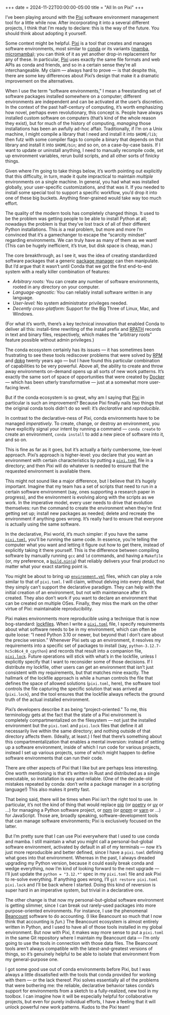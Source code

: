 +++
date = 2024-11-22T00:00:00-05:00
title = "All In on Pixi"
+++

I’ve been playing around with the [Pixi] software environment management tool
for a little while now. After incorporating it into a several different
projects, I think that I’m ready to declare: this is the way of the future. You
should think about adopting it yourself.

[Pixi]: https://pixi.sh/

<!-- more -->

Some context might be helpful. [Pixi] is a tool that creates and manages
software environments, most similar to [conda] or its variants ([mamba],
[micromamba]); you can think of it as yet another drop-in replacement for any of
these. In particular, [Pixi] uses exactly the same file formats and web APIs as
conda and friends, and so in a certain sense they’re all interchangeable. My
claim — always hard to prove — is that despite this, there are some key
differences about Pixi’s design that make it a dramatic improvement on the
alternatives.

[conda]: https://docs.conda.io/
[mamba]: https://mamba.readthedocs.io/
[micromamba]: https://mamba.readthedocs.io/en/latest/user_guide/micromamba.html

When I use the term “software environments,” I mean a freestanding set of
software packages installed somewhere on a computer; different environments are
independent and can be activated at the user’s discretion. In the context of the
past half-century of computing, it’s worth emphasizing how novel, perhaps even
revolutionary, this concept is. People have always installed custom software on
computers (that’s kind of the whole reason they exist), but for much of the
history of computing, *managing* those installations has been an awfully ad-hoc
affair. Traditionally, if I’m on a Unix machine, I might compile a library that
I need and install it into `$HOME/lib`; then futz with some compiler flags to
compile a binary that depends on that library and install it into `$HOME/bin`;
and so on, on a case-by-case basis. If I want to update or uninstall anything, I
need to manually recompile code, set up environment variables, rerun build
scripts, and all other sorts of finicky things.

Given where I’m going to take things below, it’s worth pointing out explicitly
that this difficulty, in turn, made it quite impractical to maintain *multiple*
environments on a single machine. In general, you had what was installed
globally, your user-specific customizations, and that was it. If you needed to
install some special tool to support a specific workflow, you’d drop it into one
of these big buckets. Anything finer-grained would take way too much effort.

The quality of the modern tools has completely changed things. It used to be the
problem was getting people to be able to install Python at all; nowadays the
problem is that they’ve lost track of all of their different Python
installations. This *is* a real problem, but more and more I’m convinced that
it’s a gamechanger to escape the “scarcity mindset” regarding environments. We
can truly have as many of them as we want! (This can be hugely inefficient, it’s
true, but disk space is cheap, man.)

The core breakthrough, as I see it, was the idea of creating
standardized software packages that a generic [package manager] can then
manipulate. But I’d argue that it wasn’t until Conda that we got the first
end-to-end system with a really killer combination of features:

[package manager]: https://en.wikipedia.org/wiki/Package_manager

- *Arbitrary roots:* You can create any number of software environments, rooted
  in any directory on your computer.
- *Language-agnostic:* You can reliably install software written in any
  language.
- *User-level:* No system administrator privileges needed.
- *Decently cross-platform:* Support for the Big Three of Linux, Mac, and
  Windows.

(For what it’s worth, there’s a key technical innovation that enabled Conda to
deliver all this: install-time rewriting of the install prefix and [RPATH]
records in text and binary files, respectively, which makes the “arbitrary
roots” feature possible without admin privileges.)

[RPATH]: https://en.wikipedia.org/wiki/Rpath

The conda ecosystem certainly has its issues — it has sometimes been frustrating
to see these tools rediscover problems that were solved by [RPM] and [dpkg]
twenty years ago — but I have found this particular combination of capabilities
to be very powerful. Above all, the ability to create and throw away
environments on-demand opens up all sorts of new work patterns. It’s exactly the
same sort of space of opportunities that were created by [Docker] — which has
been utterly transformative — just at a somewhat more user-facing level.

[RPM]: https://rpm.org/
[dpkg]: https://en.wikipedia.org/wiki/Dpkg
[Docker]: https://www.docker.com/

But if the conda ecosystem is so great, why am I saying that [Pixi] in
particular is such an improvement? Because Pixi finally nails two things that
the original conda tools didn’t do so well: it’s *declarative* and
*reproducible*.

In contrast to the declarative-ness of Pixi, conda environments have to be
managed *imperatively*. To create, change, or destroy an environment, you have
explicitly signal your intent by running a command — `conda create` to create an
environment, `conda install` to add a new piece of software into it, and so on.

This is fine as far as it goes, but it’s actually a fairly cumbersome, low-level
approach. Pixi’s approach is higher-level: you declare that you want an
environment with certain characteristics by putting a [`pixi.toml`] file in a
directory; and then Pixi will do whatever is needed to ensure that the requested
environment is available there.

[`pixi.toml`]: https://pixi.sh/latest/reference/project_configuration/

This might not sound like a major difference, but I believe that it’s hugely
important. Imagine that my team has a set of scripts that need to run in a
certain software environment (say, ones supporting a research paper in
progress), and the environment is evolving along with the scripts as we work. In
the imperative model, every user needs to drive that evolution themselves: run
the command to create the environment when they're first getting set up; install
new packages as needed; delete and recreate the environment if anything goes
wrong. It’s really hard to ensure that everyone is actually using the same
software.

In the declarative, Pixi world, it’s much simpler: if you have the same
[`pixi.toml`], you’ll be running the same code. In essence, you’re telling the
computer what you want and letting it figure out how to get there, instead of
explicitly taking it there yourself. This is the difference between compiling
software by manually running `gcc` and `ld` commands, and having a `Makefile`
(or, my preference, a [`build.ninja`]) that reliably delivers your final product
no matter what your exact starting point is.

[`build.ninja`]: https://ninja-build.org/

You might be about to bring up [`environment.yml`] files, which can play a role
similar to that of `pixi.toml`. I will claim, without delving into every detail,
that they simply can’t support the declarative paradigm. They can help with the
initial creation of an environment, but not with maintenance after it’s created.
They also don’t work if you want to declare an environment that can be created
on multiple OSes. Finally, they miss the mark on the other virtue of Pixi:
maintainable reproducibility.

[`environment.yml`]: https://docs.conda.io/projects/conda/en/latest/user-guide/tasks/manage-environments.html#creating-an-environment-from-an-environment-yml-file

Pixi makes environments more reproducible using a technique that is now
bog-standard: [lockfiles]. When I write a [`pixi.toml`] file, I specify
requirements about what software needs to be in my environment, which can often
be quite loose: “I need Python 3.10 or newer, but beyond that I don’t care about
the precise version.” Whenever Pixi sets up an environment, it resolves my
requirements into a specific set of packages to install (say,
`python-3.12.7-hc5c86c4_0_cpython`) and records that result into a companion
file, [`pixi.lock`]. Future operations will stick with what’s in the lockfile,
unless I explicitly specify that I want to reconsider some of those decisions.
If I distribute my lockfile, other users can get an environment that isn’t just
consistent with my requirements, but that matches mine exactly. The hallmark of
the lockfile approach is while a human controls the file that defines the space
of allowed solutions (`pixi.toml`, here), the software tool controls the file
capturing the specific solution that was arrived at (`pixi.lock`), and the tool
ensures that the lockfile always reflects the ground truth of the actual
installed environment.

[lockfiles]: https://docs.npmjs.com/cli/v9/configuring-npm/package-lock-json
[`pixi.lock`]: https://pixi.sh/latest/features/lockfile/

Pixi’s developers describe it as being “project-oriented.” To me, this
terminology gets at the fact that the state of a Pixi environment is completely
compartmentalized on the filesystem — not just the installed environment but the
`pixi.toml` and `pixi.lock` files that define it all necessarily live within the
same directory; and nothing outside of that directory affects them. (Ideally, at
least.) I feel that there’s something about this compartmentalization that
enables a mental inversion: instead of setting up a software environment, inside
of which I run code for various projects, instead I set up various projects,
some of which might happen to define software environments that can run their
code.

There are other aspects of Pixi that I like but are perhaps less interesting.
One worth mentioning is that it’s written in Rust and distributed as a single
executable, so installation is easy and reliable. (One of the decade-old
mistakes repeated by conda: don’t write a package manager in a scripting
language!) This also makes it pretty fast.

That being said, there will be times when Pixi isn’t the right tool to use. In
particular, it’s not the kind of thing that would replace [pip] (or [poetry] or
[uv] or …) for managing a Python software project, or [npm] (or [pnpm] or [yarn]
or …) for JavaScript. Those are, broadly speaking, software-development tools
that can manage software environments; Pixi is exclusively focused on the
latter.

[pip]: https://pip.pypa.io/
[poetry]: https://python-poetry.org/
[uv]: https://docs.astral.sh/uv/
[npm]: https://npmjs.com/
[pnpm]: https://pnpm.io/
[yarn]: https://yarnpkg.com/

But I’m pretty sure that I can use Pixi everywhere that I used to use conda and
mamba. I still maintain a what you might call a personal-but-global software
environment, activated by default in all of my terminals — now it’s just more
reproducible and better defined, since I have a `pixi.toml` defining what goes
into that environment. Whereas in the past, I always dreaded upgrading my Python
version, because it could easily break conda and wedge everything, now I’m kind
of looking forward to the next upgrade — I’ll just update the `python =
"3.12.*"` spec in my `pixi.toml` file and ask Pixi to re-solve everything. If
anything goes wrong, I’ll `git restore pixi.toml pixi.lock` and I’ll be back
where I started. Doing this kind of reversion is super hard in an imperative
system, but trivial in a declarative one.

The other change is that now my personal-but-global software environment is
getting slimmer, since I can break out rarely-used packages into more
purpose-oriented environments. For instance, I use the phenomenal [Beancount]
software to do accounting. (I like Beancount so much that I now think that
accounting is *fun*.) The Beancount ecosystem is almost entirely written in
Python, and I used to have all of those tools installed in my global
environment. But now with Pixi, it makes way more sense to put a `pixi.toml` in
the same Git repository where I maintain my Beancount data — I’m only going to
use the tools in connection with those data files. The Beancount tools aren’t
always compatible with the latest-and-greatest versions of things, so it’s
genuinely helpful to be able to isolate that environment from my general-purpose
one.

[Beancount]: https://beancount.github.io/

I got some good use out of conda environments before Pixi, but I was always a
little dissatisfied with the tools that conda provided for working with them —
or the lack thereof. Pixi solves essentially all of the problems that were
bothering me: the reliable, declarative behavior takes conda’s support for
environments from a sketch to a fully-realized, new tool in my toolbox. I can
imagine how it will be especially helpful for collaborative projects, but even
for purely individual efforts, I have a feeling that it will unlock powerful new
work patterns. Kudos to the Pixi team!
